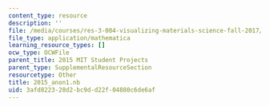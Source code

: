 ```yaml
---
content_type: resource
description: ''
file: /media/courses/res-3-004-visualizing-materials-science-fall-2017/3afd822328d2bc9dd22f04880c6de6af_2015_anon1.nb
file_type: application/mathematica
learning_resource_types: []
ocw_type: OCWFile
parent_title: 2015 MIT Student Projects
parent_type: SupplementalResourceSection
resourcetype: Other
title: 2015_anon1.nb
uid: 3afd8223-28d2-bc9d-d22f-04880c6de6af
---
```

